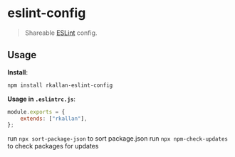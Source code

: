# eslint-config

> Shareable [ESLint](https://eslint.org/) config.

## Usage

**Install**:

```bash
npm install rkallan-eslint-config
```

**Usage in `.eslintrc.js`**:

```js
module.exports = {
    extends: ["rkallan"],
};
```

run `npx sort-package-json` to sort package.json
run `npx npm-check-updates` to check packages for updates

